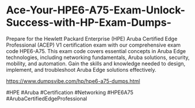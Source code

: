 # Ace-Your-HPE6-A75-Exam-Unlock-Success-with-HP-Exam-Dumps-

Prepare for the Hewlett Packard Enterprise (HPE) Aruba Certified Edge Professional (ACEP) V1 certification exam with our comprehensive exam code HPE6-A75. 
This exam code covers essential concepts in Aruba Edge technologies, including networking fundamentals, Aruba solutions, security, mobility, and automation. 
Gain the skills and knowledge needed to design, implement, and troubleshoot Aruba Edge solutions effectively.

https://www.dumpsvibe.com/hp/hpe6-a75-dumps.html

#HPE #Aruba #Certification #Networking #HPE6A75 #ArubaCertifiedEdgeProfessional
